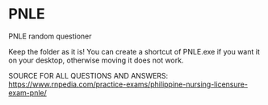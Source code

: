 # PNLE
PNLE random questioner

Keep the folder as it is!
You can create a shortcut of PNLE.exe if you want it on your desktop, otherwise moving it does not work.

SOURCE FOR ALL QUESTIONS AND ANSWERS:
https://www.rnpedia.com/practice-exams/philippine-nursing-licensure-exam-pnle/